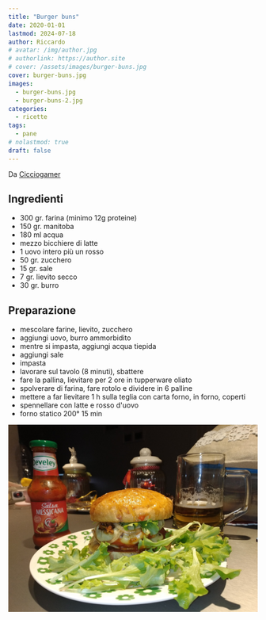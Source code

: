 ```yaml
---
title: "Burger buns"
date: 2020-01-01
lastmod: 2024-07-18
author: Riccardo
# avatar: /img/author.jpg
# authorlink: https://author.site
# cover: /assets/images/burger-buns.jpg
cover: burger-buns.jpg
images:
  - burger-buns.jpg
  - burger-buns-2.jpg
categories:
  - ricette
tags:
  - pane
# nolastmod: true
draft: false
---
```


Da <a href="https://www.youtube.com/watch?v=ySeb07GwP8M">Cicciogamer</a>

## Ingredienti
- 300 gr. farina (minimo 12g proteine)
- 150 gr. manitoba
- 180 ml acqua
- mezzo bicchiere di latte
- 1 uovo intero più un rosso
- 50 gr. zucchero
- 15 gr. sale
- 7 gr. lievito secco
- 30 gr. burro

<!--more-->

## Preparazione
- mescolare farine, lievito, zucchero
- aggiungi uovo, burro ammorbidito
- mentre si impasta, aggiungi acqua tiepida
- aggiungi sale
- impasta
- lavorare sul tavolo (8 minuti), sbattere
- fare la pallina, lievitare per 2 ore in tupperware oliato
- spolverare di farina, fare rotolo e dividere in 6 palline
- mettere a far lievitare 1 h sulla teglia con carta forno, in forno, coperti
- spennellare con latte e rosso d'uovo
- forno statico 200° 15 min 
 
![Placeholder](burger-buns-2.jpg)
